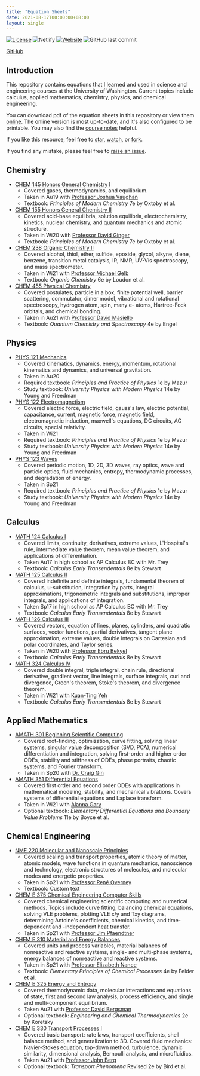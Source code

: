 ```yaml
---
title: "Equation Sheets"
date: 2021-08-17T00:00:00+08:00
layout: single
---
```


[![License](https://img.shields.io/github/license/tengjuilin/equation-sheets)](https://creativecommons.org/licenses/by/4.0/)
![Netlify](https://img.shields.io/netlify/ad44d69f-5e00-4f31-9bda-a3732a8f8060)
[![Website](https://img.shields.io/website?down_message=offline&up_message=online&url=https%3A%2F%2Fequation-sheets.netlify.app%2F)](https://equation-sheets.netlify.app/)
![GitHub last commit](https://img.shields.io/github/last-commit/tengjuilin/equation-sheets)

[<i class="fab fa-github fa-fw"></i> GitHub](https://github.com/tengjuilin/equation-sheets)

## Introduction

This repository contains equations that I learned and used in science and engineering courses at the University of Washington. Current topics include calculus, applied mathematics, chemistry, physics, and chemical engineering.

You can download pdf of the equation sheets in this repository or view them [online](http://tengjuilin.netlify.app/resources/equation-sheets/). The online version is most up-to-date, and it's also configured to be printable. You may also find the [course notes](https://github.com/tengjuilin/course-notes) helpful.

If you like this resource, feel free to [star](https://github.com/tengjuilin/equation-sheets/stargazers), [watch](https://github.com/tengjuilin/equation-sheets/watchers), or [fork](https://github.com/tengjuilin/equation-sheets/network/members).

If you find any mistake, please feel free to [raise an issue](https://github.com/tengjuilin/equation-sheets/issues/new).

## Chemistry

- [CHEM 145 Honors General Chemistry I](chem/chem145/)
  - Covered gases, thermodynamics, and equilibrium.
  - Taken in Au19 with [Professor Joshua Vaughan](https://chem.washington.edu/people/joshua-c-vaughan)
  - Textbook: *Principles of Modern Chemistry* 7e by Oxtoby et al.
- [CHEM 155 Honors General Chemistry II](chem/chem155/)
  - Covered acid-base equilibria, solution equilibria, electrochemistry, kinetics, nuclear chemistry, and quantum mechanics and atomic structure.
  - Taken in Wi20 with [Professor David Ginger](https://chem.washington.edu/people/david-s-ginger)
  - Textbook: *Principles of Modern Chemistry* 7e by Oxtoby et al.
- [CHEM 238 Organic Chemistry II](chem/chem238/)
  - Covered alcohol, thiol, ether, sulfide, epoxide, glycol, alkyne, diene, benzene, transition metal catalysis, IR, NMR, UV-Vis spectroscopy, and mass spectrometer.
  - Taken in Wi21 with [Professor Michael Gelb](https://chem.washington.edu/people/michael-h-gelb)
  - Textbook: *Organic Chemistry* 6e by Loudon et al.
- [CHEM 455 Physical Chemistry](chem/chem455/)
  - Covered postulates, particle in a box, finite potential well, barrier scattering, commutator, dimer model, vibrational and rotational spectroscopy, hydrogen atom, spin, many e- atoms, Hartree-Fock orbitals, and chemical bonding.
  - Taken in Au21 with [Professor David Masiello](https://chem.washington.edu/people/david-j-masiello)
  - Textbook: *Quantum Chemistry and Spectroscopy* 4e by Engel

## Physics

- [PHYS 121 Mechanics](phys/phys121/)
  - Covered kinematics, dynamics, energy, momentum, rotational kinematics and dynamics, and universal gravitation.
  - Taken in Au20
  - Required textbook: *Principles and Practice of Physics* 1e by Mazur
  - Study textbook: *University Physics with Modern Physics* 14e by Young and Freedman
- [PHYS 122 Electromagnetism](phys/phys122/)
  - Covered electric force, electric field, gauss's law, electric potential, capacitance, current, magnetic force, magnetic field, electromagnetic induction, maxwell's equations, DC circuits, AC circuits, special relativity.
  - Taken in Wi21
  - Required textbook: *Principles and Practice of Physics* 1e by Mazur
  - Study textbook: *University Physics with Modern Physics* 14e by Young and Freedman
- [PHYS 123 Waves](phys/phys123/)
  - Covered periodic motion, 1D, 2D, 3D waves, ray optics, wave and particle optics, fluid mechanics, entropy, thermodynamic processes, and degradation of energy.
  - Taken in Sp21
  - Required textbook: *Principles and Practice of Physics* 1e by Mazur
  - Study textbook: *University Physics with Modern Physics* 14e by Young and Freedman

## Calculus

- [MATH 124 Calculus I](math/math124/)
  - Covered limits, continuity, derivatives, extreme values, L'Hospital's rule, intermediate value theorem, mean value theorem, and applications of differentiation.
  - Taken Au17 in high school as AP Calculus BC with Mr. Trey
  - Textbook: *Calculus Early Transendentals* 8e by Stewart
- [MATH 125 Calculus II](math/math125/)
  - Covered indefinite and definite integrals, fundamental theorem of calculus, u-substitution, integration by parts, integral approximations, trigonometric integrals and substitutions, improper integrals, and applications of integration.
  - Taken Sp17 in high school as AP Calculus BC with Mr. Trey
  - Textbook: *Calculus Early Transendentals* 8e by Stewart
- [MATH 126 Calculus III](math/math126/)
  - Covered vectors, equation of lines, planes, cylinders, and quadratic surfaces, vector functions, partial derivatives, tangent plane approximation, extreme values, double integrals on Cartesian and polar coordinates, and Taylor series.
  - Taken in Wi20 with [Professor Ebru Bekyel](https://math.washington.edu/people/ebru-bekyel)
  - Textbook: *Calculus Early Transendentals* 8e by Stewart
- [MATH 324 Calculus IV](math/math324/)
  - Covered double integral, triple integral, chain rule, directional derivative, gradient vector, line integrals, surface integrals, curl and divergence, Green's theorem, Stoke's theorem, and divergence theorem.
  - Taken in Wi21 with [Kuan-Ting Yeh](https://math.washington.edu/people/kuan-ting-yeh)
  - Textbook: *Calculus Early Transendentals* 8e by Stewart

## Applied Mathematics

- [AMATH 301 Beginning Scientific Computing](http://intro-sci-computing.netlify.app/)
  - Covered root-finding, optimization, curve fitting, solving linear systems, singular value decomposition (SVD, PCA), numerical differentiation and integration, solving first-order and higher order ODEs, stability and stiffness of ODEs, phase portraits, chaotic systems, and Fourier transform.
  - Taken in Sp20 with [Dr. Craig Gin](https://scholar.google.com/citations?user=w4mzyIAAAAAJ&hl=en)
- [AMATH 351 Differential Equations](amath/amath351/)
  - Covered first order and second order ODEs with applications in mathematical modeling, stability, and mechanical vibrations. Covers systems of differential equations and Laplace transform.
  - Taken in Wi21 with [Alanna Gary](https://amath.washington.edu/people/alanna-gary)
  - Optional textbook: *Elementary Differential Equations and Boundary Value Problems* 11e by Boyce et al.

## Chemical Engineering

- [NME 220 Molecular and Nanoscale Principles](cheme/nme220/)
  - Covered scaling and transport properties, atomic theory of matter, atomic models, wave functions in quantum mechanics, nanoscience and technology, electronic structures of molecules, and molecular modes and energetic properties.
  - Taken in Sp21 with [Professor René Overney](https://www.cheme.washington.edu/facultyfinder/rene-overney)
  - Textbook: Custom text
- [CHEM E 375 Chemical Engineering Computer Skills](http://cheme-sci-computing.netlify.app/)
  - Covered chemical engineering scientific computing and numerical methods. Topics include curve fitting, balancing chemical equations, solving VLE problems, plotting VLE x/y and Txy diagrams, determining Antoine's coefficients, chemical kinetics, and time-dependent and -independent heat transfer.
  - Taken in Sp21 with [Professor Jim Pfaendtner](https://www.cheme.washington.edu/facultyfinder/jim-pfaendtner)
- [CHEM E 310 Material and Energy Balances](cheme/cheme310/)
  - Covered units and process variables, material balances of nonreactive and reactive systems, single- and multi-phase systems, energy balances of nonreactive and reactive systems.
  - Taken in Sp21 with [Professor Elizabeth Nance](https://www.cheme.washington.edu/facultyfinder/elizabeth-nance)
  - Textbook: *Elementary Principles of Chemical Processes* 4e by Felder et al.
- [CHEM E 325 Energy and Entropy](cheme/cheme325/)
  - Covered thermodynamic data, molecular interactions and equations of state, first and second law analysis, process efficiency, and single and multi-component equilibrium.
  - Taken Au21 with [Professor David Bergsman](https://www.cheme.washington.edu/facultyfinder/david-s-bergsman)
  - Optional textbook: *Engineering and Chemical Thermodynamics* 2e by Koretsky
- [CHEM E 330 Transport Processes I](cheme/cheme330/)
  - Covered basic transport: rate laws, transport coefficients, shell balance method, and generalization to 3D. Covered fluid mechanics: Navier-Stokes equation, top-down method, turbulence, dynamic similarity, dimensional analysis, Bernoulli analysis, and microfluidics.
  - Taken Au21 with [Professor John Berg](https://www.cheme.washington.edu/facultyfinder/john-c-berg)
  - Optional textbook: *Transport Phenomena* Revised 2e by Bird et al.
